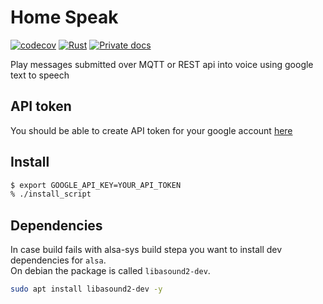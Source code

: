 # Home Speak

[![codecov](https://codecov.io/gh/dmweis/home_speak/branch/main/graph/badge.svg)](https://codecov.io/gh/dmweis/home_speak)
[![Rust](https://github.com/dmweis/home_speak/workflows/Rust/badge.svg)](https://github.com/dmweis/home_speak/actions)
[![Private docs](https://github.com/dmweis/home_speak/workflows/Deploy%20Docs%20to%20GitHub%20Pages/badge.svg)](https://davidweis.dev/home_speak/home_speak/index.html)

Play messages submitted over MQTT or REST api into voice using google text to speech

## API token

You should be able to create API token for your google account [here](https://console.developers.google.com/apis/credentials)

## Install

```bash
$ export GOOGLE_API_KEY=YOUR_API_TOKEN
% ./install_script
```

## Dependencies

In case build fails with alsa-sys build stepa you want to install dev dependencies for `alsa`.  
On debian the package is called `libasound2-dev`.

```bash
sudo apt install libasound2-dev -y
```
